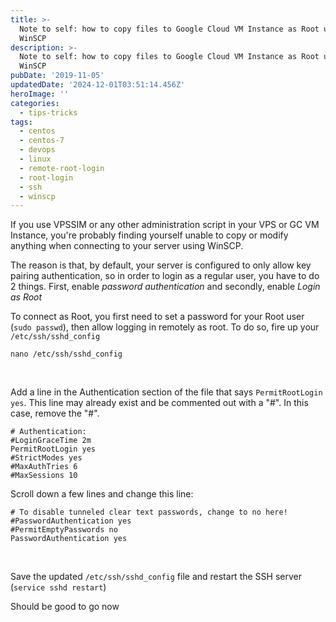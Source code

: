 ```yaml
---
title: >-
  Note to self: how to copy files to Google Cloud VM Instance as Root using
  WinSCP
description: >-
  Note to self: how to copy files to Google Cloud VM Instance as Root using
  WinSCP
pubDate: '2019-11-05'
updatedDate: '2024-12-01T03:51:14.456Z'
heroImage: ''
categories:
  - tips-tricks
tags:
  - centos
  - centos-7
  - devops
  - linux
  - remote-root-login
  - root-login
  - ssh
  - winscp
---
```


If you use VPSSIM or any other administration script in your VPS or GC VM Instance, you're probably finding yourself unable to copy or modify anything when connecting to your server using WinSCP.

The reason is that, by default, your server is configured to only allow key pairing authentication, so in order to login as a regular user, you have to do 2 things. First, enable _password authentication_ and secondly, enable _Login as Root_

To connect as Root, you first need to set a password for your Root user (`sudo passwd`), then allow logging in remotely as root. To do so, fire up your `/etc/ssh/sshd_config`

```
nano /etc/ssh/sshd_config
```

 

Add a line in the Authentication section of the file that says `PermitRootLogin yes`. This line may already exist and be commented out with a "#". In this case, remove the "#".

```
# Authentication:
#LoginGraceTime 2m
PermitRootLogin yes
#StrictModes yes
#MaxAuthTries 6
#MaxSessions 10
```

Scroll down a few lines and change this line:

```
# To disable tunneled clear text passwords, change to no here!
#PasswordAuthentication yes
#PermitEmptyPasswords no
PasswordAuthentication yes

```

 

Save the updated `/etc/ssh/sshd_config` file and restart the SSH server (`service sshd restart`)

Should be good to go now

